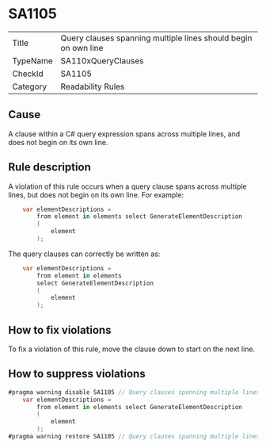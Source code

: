 # SA1105

<table>
<tr>
  <td>Title</td>
  <td>Query clauses spanning multiple lines should begin on own line</td>
</tr>
<tr>
  <td>TypeName</td>
  <td>SA110xQueryClauses</td>
</tr>
<tr>
  <td>CheckId</td>
  <td>SA1105</td>
</tr>
<tr>
  <td>Category</td>
  <td>Readability Rules</td>
</tr>
</table>

## Cause

A clause within a C# query expression spans across multiple lines, and does not begin on its own line.

## Rule description

A violation of this rule occurs when a query clause spans across multiple lines, but does not begin on its own line. For example:

```c#
    var elementDescriptions =
        from element in elements select GenerateElementDescription
        (
            element
        );
```

The query clauses can correctly be written as:

```c#
    var elementDescriptions =
        from element in elements
		select GenerateElementDescription
        (
            element
        );
```

## How to fix violations

To fix a violation of this rule, move the clause down to start on the next line.

## How to suppress violations

```c#
#pragma warning disable SA1105 // Query clauses spanning multiple lines should begin on own line
    var elementDescriptions =
        from element in elements select GenerateElementDescription
        (
            element
        );
#pragma warning restore SA1105 // Query clauses spanning multiple lines should begin on own line
```
